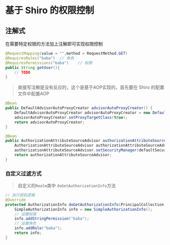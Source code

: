 # 基于 Shiro 的权限控制

## 注解式

在需要特定权限的方法加上注解即可实现权限控制

```java
@RequestMapping(value = "",method = RequestMethod.GET)
@RequiresRoles("baba")	// 角色
@RequiresPermissions("baba")	// 权限
public String getUser(){
    // TODO
}
```

> 直接写注解是没有反应的，这个是基于AOP实现的，首先要在 Shiro 的配置文件中配置AOP

```java
@Bean
public DefaultAdvisorAutoProxyCreator advisorAutoProxyCreator() {
    DefaultAdvisorAutoProxyCreator advisorAutoProxyCreator = new DefaultAdvisorAutoProxyCreator();
    advisorAutoProxyCreator.setProxyTargetClass(true);
    return advisorAutoProxyCreator;
}

@Bean
public AuthorizationAttributeSourceAdvisor authorizationAttributeSourceAdvisor() {
    AuthorizationAttributeSourceAdvisor authorizationAttributeSourceAdvisor = new AuthorizationAttributeSourceAdvisor();
    authorizationAttributeSourceAdvisor.setSecurityManager(defaultSecurityManager);
    return authorizationAttributeSourceAdvisor;
}
```



### 自定义过滤方式

> 自定义的`Realm`类中 `doGetAuthorizationInfo`方法

```java
// 执行授权逻辑
@Override
protected AuthorizationInfo doGetAuthorizationInfo(PrincipalCollection principalCollection) {
    SimpleAuthorizationInfo info = new SimpleAuthorizationInfo();
    // 设置权限
    info.addStringPermission("baba");
    // 设置角色
    info.addRole("baba");
    return info;
}
```

